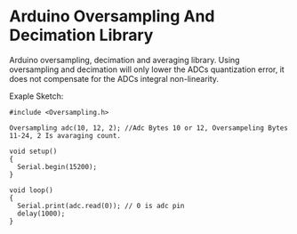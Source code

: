 # Arduino Oversampling And Decimation Library

Arduino oversampling, decimation and averaging library.
Using oversampling and decimation will only lower the ADCs quantization error, it does not
compensate for the ADCs integral non-linearity. 

Exaple Sketch:

    #include <Oversampling.h>
    
    Oversampling adc(10, 12, 2); //Adc Bytes 10 or 12, Oversampeling Bytes 11-24, 2 Is avaraging count.
    
    void setup()
    {
      Serial.begin(15200);
    }
    
    void loop()
    {
      Serial.print(adc.read(0)); // 0 is adc pin
      delay(1000);
    }
